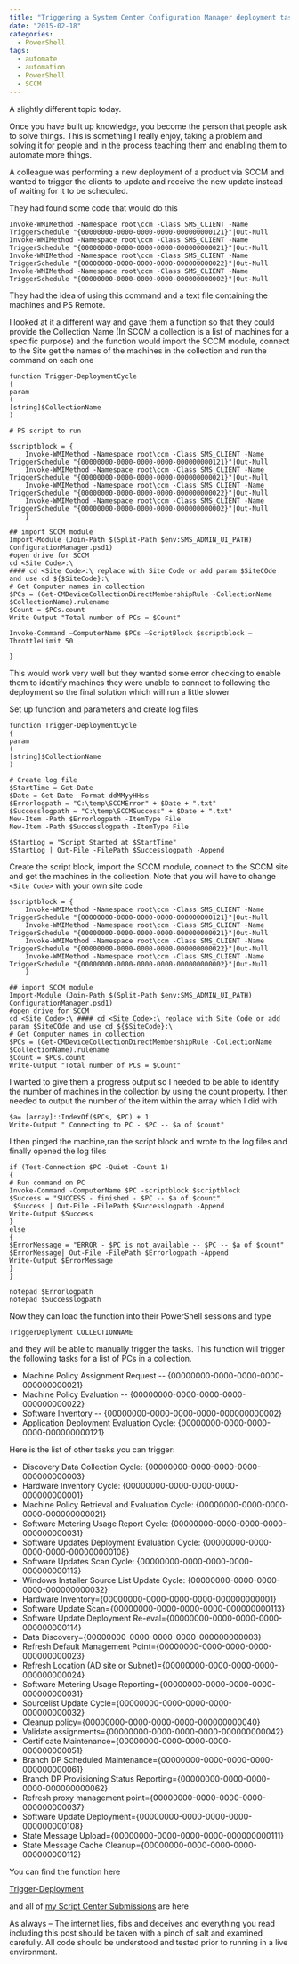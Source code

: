 ```yaml
---
title: "Triggering a System Center Configuration Manager deployment task"
date: "2015-02-18"
categories: 
  - PowerShell
tags: 
  - automate
  - automation
  - PowerShell
  - SCCM
---
```


A slightly different topic today.

Once you have built up knowledge, you become the person that people ask to solve things. This is something I really enjoy, taking a problem and solving it for people and in the process teaching them and enabling them to automate more things. 

A colleague was performing a new deployment of a product via SCCM and wanted to trigger the clients to update and receive the new update instead of waiting for it to be scheduled.  

They had found some code that would do this  
````
Invoke-WMIMethod -Namespace root\ccm -Class SMS_CLIENT -Name TriggerSchedule "{00000000-0000-0000-0000-000000000121}"|Out-Null
Invoke-WMIMethod -Namespace root\ccm -Class SMS_CLIENT -Name TriggerSchedule "{00000000-0000-0000-0000-000000000021}"|Out-Null
Invoke-WMIMethod -Namespace root\ccm -Class SMS_CLIENT -Name TriggerSchedule "{00000000-0000-0000-0000-000000000022}"|Out-Null
Invoke-WMIMethod -Namespace root\ccm -Class SMS_CLIENT -Name TriggerSchedule "{00000000-0000-0000-0000-000000000002}"|Out-Null
````
  
They had the idea of using this command and a text file containing the machines and PS Remote.  

I looked at it a different way and gave them a function so that they could provide the Collection Name (In SCCM a collection is a list of machines for a specific purpose) and the function would import the SCCM module, connect to the Site get the names of the machines in the collection and run the command on each one  

````
function Trigger-DeploymentCycle
{
param
(
[string]$CollectionName
)

# PS script to run

$scriptblock = {
    Invoke-WMIMethod -Namespace root\ccm -Class SMS_CLIENT -Name TriggerSchedule "{00000000-0000-0000-0000-000000000121}"|Out-Null
    Invoke-WMIMethod -Namespace root\ccm -Class SMS_CLIENT -Name TriggerSchedule "{00000000-0000-0000-0000-000000000021}"|Out-Null
    Invoke-WMIMethod -Namespace root\ccm -Class SMS_CLIENT -Name TriggerSchedule "{00000000-0000-0000-0000-000000000022}"|Out-Null
    Invoke-WMIMethod -Namespace root\ccm -Class SMS_CLIENT -Name TriggerSchedule "{00000000-0000-0000-0000-000000000002}"|Out-Null
    }

## import SCCM module
Import-Module (Join-Path $(Split-Path $env:SMS_ADMIN_UI_PATH) ConfigurationManager.psd1)
#open drive for SCCM 
cd <Site Code>:\ 
#### cd <Site Code>:\ replace with Site Code or add param $SiteCOde and use cd ${$SiteCode}:\ 
# Get Computer names in collection
$PCs = (Get-CMDeviceCollectionDirectMembershipRule -CollectionName $CollectionName).rulename
$Count = $PCs.count
Write-Output "Total number of PCs = $Count"

Invoke-Command –ComputerName $PCs –ScriptBlock $scriptblock –ThrottleLimit 50

}  
````
This would work very well but they wanted some error checking to enable them to identify machines they were unable to connect to following the deployment so the final solution which will run a little slower

Set up function and parameters and create log files

```
function Trigger-DeploymentCycle
{
param
(
[string]$CollectionName
)

# Create log file
$StartTime = Get-Date
$Date = Get-Date -Format ddMMyyHHss
$Errorlogpath = "C:\temp\SCCMError" + $Date + ".txt"
$Successlogpath = "C:\temp\SCCMSuccess" + $Date + ".txt"
New-Item -Path $Errorlogpath -ItemType File
New-Item -Path $Successlogpath -ItemType File

$StartLog = "Script Started at $StartTime"
$StartLog | Out-File -FilePath $Successlogpath -Append
```

Create the script block, import the SCCM module, connect to the SCCM site and get the machines in the collection. Note that you will have to change `<Site Code>` with your own site code

```
$scriptblock = {
    Invoke-WMIMethod -Namespace root\ccm -Class SMS_CLIENT -Name TriggerSchedule "{00000000-0000-0000-0000-000000000121}"|Out-Null
    Invoke-WMIMethod -Namespace root\ccm -Class SMS_CLIENT -Name TriggerSchedule "{00000000-0000-0000-0000-000000000021}"|Out-Null
    Invoke-WMIMethod -Namespace root\ccm -Class SMS_CLIENT -Name TriggerSchedule "{00000000-0000-0000-0000-000000000022}"|Out-Null
    Invoke-WMIMethod -Namespace root\ccm -Class SMS_CLIENT -Name TriggerSchedule "{00000000-0000-0000-0000-000000000002}"|Out-Null
    }

## import SCCM module
Import-Module (Join-Path $(Split-Path $env:SMS_ADMIN_UI_PATH) ConfigurationManager.psd1)
#open drive for SCCM 
cd <Site Code>:\ #### cd <Site Code>:\ replace with Site Code or add param $SiteCOde and use cd ${$SiteCode}:\ 
# Get Computer names in collection
$PCs = (Get-CMDeviceCollectionDirectMembershipRule -CollectionName $CollectionName).rulename
$Count = $PCs.count
Write-Output "Total number of PCs = $Count"
```

I wanted to give them a progress output so I needed to be able to identify the number of machines in the collection by using the count property. I then needed to output the number of the item within the array which I did with  

```
$a= [array]::IndexOf($PCs, $PC) + 1
Write-Output " Connecting to PC - $PC -- $a of $count"
```  

I then pinged the machine,ran the script block and wrote to the log files and finally opened the log files  

````
if (Test-Connection $PC -Quiet -Count 1)
{   
# Run command on PC
Invoke-Command -ComputerName $PC -scriptblock $scriptblock
$Success = "SUCCESS - finished - $PC -- $a of $count" 
 $Success | Out-File -FilePath $Successlogpath -Append
Write-Output $Success
}
else
{
$ErrorMessage = "ERROR - $PC is not available -- $PC -- $a of $count"
$ErrorMessage| Out-File -FilePath $Errorlogpath -Append 
Write-Output $ErrorMessage
}
}

notepad $Errorlogpath
notepad $Successlogpath
````
Now they can load the function into their PowerShell sessions and type

`TriggerDeplyment COLLECTIONNAME`  

and they will be able to manually trigger the tasks. This function will trigger the following tasks for a list of PCs in a collection.

 - Machine Policy Assignment Request -- {00000000-0000-0000-0000-000000000021} 
 - Machine Policy Evaluation -- {00000000-0000-0000-0000-000000000022} 
 - Software Inventory -- {00000000-0000-0000-0000-000000000002} 
 - Application Deployment Evaluation Cycle: {00000000-0000-0000-0000-000000000121}

Here is the list of other tasks you can trigger:

- Discovery Data Collection Cycle: {00000000-0000-0000-0000-000000000003} 
- Hardware Inventory Cycle: {00000000-0000-0000-0000-000000000001} 
- Machine Policy Retrieval and Evaluation Cycle: {00000000-0000-0000-0000-000000000021} 
- Software Metering Usage Report Cycle: {00000000-0000-0000-0000-000000000031} 
- Software Updates Deployment Evaluation Cycle: {00000000-0000-0000-0000-000000000108} 
- Software Updates Scan Cycle: {00000000-0000-0000-0000-000000000113} 
- Windows Installer Source List Update Cycle: {00000000-0000-0000-0000-000000000032} 
- Hardware Inventory={00000000-0000-0000-0000-000000000001} 
- Software Update Scan={00000000-0000-0000-0000-000000000113} 
- Software Update Deployment Re-eval={00000000-0000-0000-0000-000000000114} 
- Data Discovery={00000000-0000-0000-0000-000000000003} 
- Refresh Default Management Point={00000000-0000-0000-0000-000000000023} 
- Refresh Location (AD site or Subnet)={00000000-0000-0000-0000-000000000024} 
- Software Metering Usage Reporting={00000000-0000-0000-0000-000000000031}
- Sourcelist Update Cycle={00000000-0000-0000-0000-000000000032} 
- Cleanup policy={00000000-0000-0000-0000-000000000040} 
- Validate assignments={00000000-0000-0000-0000-000000000042} 
- Certificate Maintenance={00000000-0000-0000-0000-000000000051} 
- Branch DP Scheduled Maintenance={00000000-0000-0000-0000-000000000061} 
- Branch DP Provisioning Status Reporting={00000000-0000-0000-0000-000000000062} 
- Refresh proxy management point={00000000-0000-0000-0000-000000000037} 
- Software Update Deployment={00000000-0000-0000-0000-000000000108} 
- State Message Upload={00000000-0000-0000-0000-000000000111} 
- State Message Cache Cleanup={00000000-0000-0000-0000-000000000112}

You can find the function here

[Trigger-Deployment](https://gallery.technet.microsoft.com/scriptcenter/Trigger-DeploymentCycle-c27f7b9d?WT.mc_id=DP-MVP-5002693)

and all of [my Script Center Submissions](https://gallery.technet.microsoft.com/scriptcenter/site/search?f%5B0%5D.Type=User&f%5B0%5D.Value=Rob%20Sewell?WT.mc_id=DP-MVP-5002693) are here

As always – The internet lies, fibs and deceives and everything you read including this post should be taken with a pinch of salt and examined carefully. All code should be understood and tested prior to running in a live environment.
